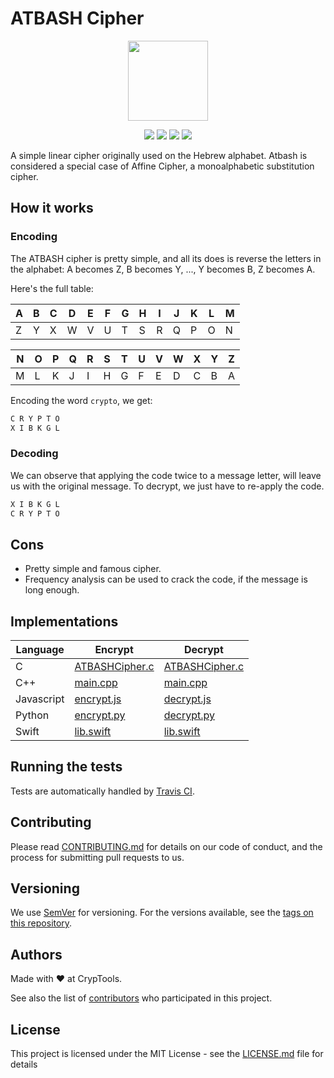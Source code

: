 # ATBASH Cipher
<p align="center">
<!-- replace image by project Image -->
<img height="128" src="https://cryptools.github.io/img/atbash.svg">
</p>
<p align="center">
<img src="https://cryptools.github.io/img/status/implemented.svg">
<img src="https://img.shields.io/travis/CrypTools/ATBASHCipher.svg">
<img src="https://img.shields.io/github/license/Cryptools/ATBASHCipher.svg">
<img src="https://img.shields.io/github/contributors/Cryptools/ATBASHCipher.svg">
</p>

A simple linear cipher originally used on the Hebrew alphabet.
Atbash is considered a special case of Affine Cipher, a monoalphabetic substitution cipher.

## How it works

### Encoding

The ATBASH cipher is pretty simple, and all its does is reverse the letters in the alphabet: A becomes Z, B becomes Y, ..., Y becomes B, Z becomes A.

Here's the full table:

| A | B | C | D | E | F | G | H | I | J | K | L | M |
|---|---|---|---|---|---|---|---|---|---|---|---|---|
| Z | Y | X | W | V | U | T | S | R | Q | P | O | N |

| N | O | P | Q | R | S | T | U | V | W | X | Y | Z |
|---|---|---|---|---|---|---|---|---|---|---|---|---|
| M | L | K | J | I | H | G | F | E | D | C | B | A |

Encoding the word `crypto`, we get:

```txt
C R Y P T O
X I B K G L
```

### Decoding

We can observe that applying the code twice to a message letter, will leave us with the original message. To decrypt, we just have to re-apply the code.

```txt
X I B K G L
C R Y P T O
```

## Cons

* Pretty simple and famous cipher.
* Frequency analysis can be used to crack the code, if the message is long enough.

## Implementations

|    Language    |              Encrypt               |              Decrypt               |
|----------------|------------------------------------|------------------------------------|
|   C            |  [ATBASHCipher.c](c/ATBASHCipher.c)|  [ATBASHCipher.c](c/ATBASHCipher.c)|
|   C++          |  [main.cpp](cpp/main.cpp)          |  [main.cpp](cpp/main.cpp)          |
|   Javascript   |  [encrypt.js](js/encrypt.js)       |  [decrypt.js](js/decrypt.js)       |
|   Python       |  [encrypt.py](py/encrypt-v2.py)    |  [decrypt.py](py/decrypt-v2.py)    |
|   Swift        |  [lib.swift](swift/lib.swift)      |  [lib.swift](swift/lib.swift)      |

## Running the tests

Tests are automatically handled by [Travis CI](https://travis-ci.org/CrypTools/ATBASHCipher/).

## Contributing

Please read [CONTRIBUTING.md](https://github.com/CrypTools/cryptools.github.io/blob/master/CONTRIBUTING.md) for details on our code of conduct, and the process for submitting pull requests to us.

## Versioning

We use [SemVer](http://semver.org/) for versioning. For the versions available, see the [tags on this repository](https://github.com/CrypTools/ATBASHCipher/tags).

## Authors

Made with ❤️ at CrypTools.

See also the list of [contributors](https://github.com/CrypTools/ATBASHCipher/contributors) who participated in this project.

## License

This project is licensed under the MIT License - see the [LICENSE.md](LICENSE.md) file for details

